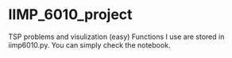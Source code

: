 # IIMP_6010_project
TSP problems and visulization (easy)
Functions I use are stored in iimp6010.py. 
You can simply check the notebook.
